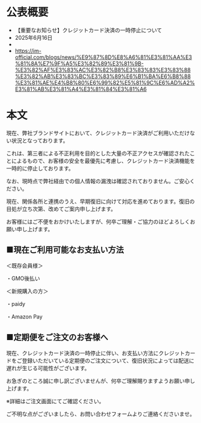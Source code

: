# 公表概要
- 【重要なお知らせ】クレジットカード決済の一時停止について
- 2025年6月16日
- 
- https://im-official.com/blogs/news/%E9%87%8D%E8%A6%81%E3%81%AA%E3%81%8A%E7%9F%A5%E3%82%89%E3%81%9B-%E3%82%AF%E3%83%AC%E3%82%B8%E3%83%83%E3%83%88%E3%82%AB%E3%83%BC%E3%83%89%E6%B1%BA%E6%B8%88%E3%81%AE%E4%B8%80%E6%99%82%E5%81%9C%E6%AD%A2%E3%81%AB%E3%81%A4%E3%81%84%E3%81%A6

# 本文
現在、弊社ブランドサイトにおいて、クレジットカード決済がご利用いただけない状況となっております。

 

これは、第三者による不正利用を目的とした大量の不正アクセスが確認されたことによるもので、お客様の安全を最優先に考慮し、クレジットカード決済機能を一時的に停止しております。

 

なお、現時点で弊社経由での個人情報の漏洩は確認されておりません。ご安心ください。

 

現在、関係各所と連携のうえ、早期復旧に向けて対応を進めております。復旧の目処が立ち次第、改めてご案内申し上げます。

お客様にはご不便をおかけいたしますが、何卒ご理解・ご協力のほどよろしくお願い申し上げます。

 

## ■現在ご利用可能なお支払い方法

＜既存会員様＞

 ・GMO後払い

＜新規購入の方＞

 ・paidy

 ・Amazon Pay



## ■定期便をご注文のお客様へ

現在、クレジットカード決済の一時停止に伴い、お支払い方法にクレジットカードをご登録いただいている定期便のご注文について、復旧状況によっては配送に遅れが生じる可能性がございます。

 

お急ぎのところ誠に申し訳ございませんが、何卒ご理解賜りますようお願い申し上げます。

 ※詳細はご注文画面にてご確認ください。

 

ご不明な点がございましたら、お問い合わせフォームよりご連絡くださいませ。
